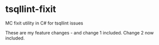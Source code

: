 # tsqllint-fixit
MC fixit utility in C# for tsqllint issues

These are my feature changes - and change 1 included.  Change 2 now included.